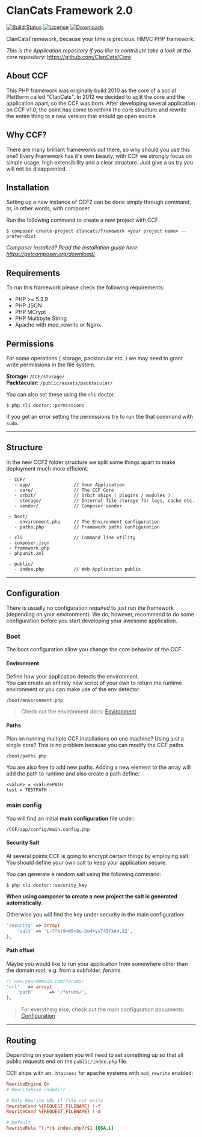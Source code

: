 ClanCats Framework 2.0
======================

[![Build Status](https://travis-ci.org/ClanCats/Framework.svg?branch=master&style=flat)](https://travis-ci.org/ClanCats/Framework)
[![License](http://img.shields.io/packagist/l/clancats/framework.svg?style=flat)](https://github.com/ClanCats/Framework)
[![Downloads](http://img.shields.io/packagist/dt/clancats/core.svg?style=flat)](https://github.com/ClanCats/Framework)


ClanCatsFramework, because your time is precious. HMVC PHP framework.

_This is the Application repository if you like to contribute take a look at the core repository:_ https://github.com/ClanCats/Core

## About CCF

This PHP framework was originally build 2010 as the core of a social Plattform called "ClanCats". In 2012 we decided to split the core and the application apart, so the CCF was born. After developing several application on CCF v1.0, the point has come to rethink the core structure and rewrite the entire thing to a new version that should go open source.

## Why CCF?

There are many brilliant frameworks out there, so why should you use this one? Every Framework has it's own beauty, with CCF we strongly focus on simple usage, high extensibility and a clear structure. Just give a us try you will not be disappointed. 
 
## Installation

Setting up a new instance of CCF2 can be done simply through command, or, in other words, with composer.

Run the following command to create a new project with CCF.

```
$ composer create-project clancats/framework <your project name> --prefer-dist
```

_Composer installed? Read the installation guide here: https://getcomposer.org/download/_

## Requirements

To run this framework please check the following requirements:

 * PHP >= 5.3.9
 * PHP JSON
 * PHP MCrypt
 * PHP Multibyte String
 * Apache with mod_rewrite or Nginx

## Permissions

For some operations ( storage, packtacular etc. ) we may need to grant write permissions in the file system. 

**Storage:** `/CCF/storage/`<br/>
**Packtacular:** `/public/assets/packtacular/`

You can also set these using the `cli` doctor.

```
$ php cli doctor::permissions
```

If you get an error setting the permissions try to run the that command with `sudo`.

---

## Structure

In the new CCF2 folder structure we split some things apart to make deployment much more efficient.<br/>


```
 - CCF/
   - app/                // Your Application 
   - core/               // The CCF Core
   - orbit/              // Orbit ships ( plugins / modules ) 
   - storage/            // Internal file storage for logs, cache etc.
   - vendor/             // Composer vendor

 - boot/
   - environment.php     // The Environment configuration
   - paths.php           // Framework paths configuration

 - cli                   // Command line utility
 - composer.json
 - framework.php
 - phpunit.xml

 - public/
   - index.php           // Web Application public
```

---

## Configuration

There is usually no configuration _required_ to just run the framework (depending on your environment). We do, however, recommend to do some configuration before you start developing your awesome application.

### Boot

The boot configuration allow you change the core behavior of the CCF.

#### Environment

Define how your application detects the environment.<br/>
You can create an entirely new script of your own to return the runtime environment or you can make use of the env detector.

```
/boot/environment.php
```

> Check out the environment docs: [Environment](/docs/application/environment)

#### Paths

Plan on running multiple CCF installations on one machine? Using just a single core? This is no problem because you can modify the CCF paths. 

```
/boot/paths.php
```

You are also free to add new paths. Adding a new element to the array will add the path to runtime and also create a path define:

```
<value> = <value>PATH
test = TESTPATH
```

### main config

You will find an initial **main configuration** file under:

```
/CCF/app/config/main.config.php
```

#### Security Salt

At several points CCF is going to encrypt certain things by employing salt. You should define your own salt to keep your application secure.

You can generate a random salt using the following command:

```
$ php cli doctor::security_key
```

**When using composer to create a new project the salt is generated automatically.**

Otherwise you will find the key under security in the main configuration:

```php
'security' => array(
    'salt' => 'L~7(%(9=@9+8u.Oo4+ysT45fkA4,82',
),
```

#### Path offset

Maybe you would like to run your application from somewhere other than the domain root, e.g. from a subfolder.
*forums*.

```php
// www.yourdomain.com/forums/
'url'	=> array(
    'path'		=> '/forums/',
),
```

> For everything else, check out the main configuration documents: [Configuration](/docs/application/main_configuration/)

---

## Routing

Depending on your system you will need to set something up so that all public requests end on the `public/index.php` file.

CCF ships with an `.htaccess` for apache systems with `mod_rewrite` enabled:

```ini
RewriteEngine On
# RewriteBase /subdir/

# Only Rewrite URL if file not exits
RewriteCond %{REQUEST_FILENAME} !-f
RewriteCond %{REQUEST_FILENAME} !-d

# Default
RewriteRule ^(.*)$ index.php?/$1 [QSA,L]
```

